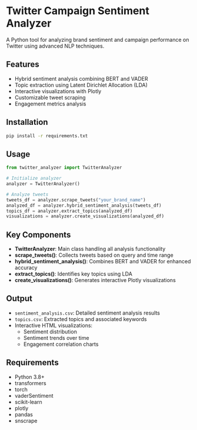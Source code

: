 # Twitter Campaign Sentiment Analyzer

A Python tool for analyzing brand sentiment and campaign performance on Twitter using advanced NLP techniques.

## Features

- Hybrid sentiment analysis combining BERT and VADER
- Topic extraction using Latent Dirichlet Allocation (LDA)
- Interactive visualizations with Plotly
- Customizable tweet scraping
- Engagement metrics analysis

## Installation

```bash
pip install -r requirements.txt
```

## Usage

```python
from twitter_analyzer import TwitterAnalyzer

# Initialize analyzer
analyzer = TwitterAnalyzer()

# Analyze tweets
tweets_df = analyzer.scrape_tweets("your_brand_name")
analyzed_df = analyzer.hybrid_sentiment_analysis(tweets_df)
topics_df = analyzer.extract_topics(analyzed_df)
visualizations = analyzer.create_visualizations(analyzed_df)
```

## Key Components

- **TwitterAnalyzer**: Main class handling all analysis functionality
- **scrape_tweets()**: Collects tweets based on query and time range
- **hybrid_sentiment_analysis()**: Combines BERT and VADER for enhanced accuracy
- **extract_topics()**: Identifies key topics using LDA
- **create_visualizations()**: Generates interactive Plotly visualizations

## Output

- `sentiment_analysis.csv`: Detailed sentiment analysis results
- `topics.csv`: Extracted topics and associated keywords
- Interactive HTML visualizations:
  - Sentiment distribution
  - Sentiment trends over time
  - Engagement correlation charts

## Requirements

- Python 3.8+
- transformers
- torch
- vaderSentiment
- scikit-learn
- plotly
- pandas
- snscrape

